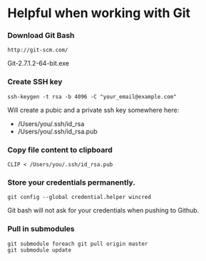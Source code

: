 
# Helpful when working with Git

### Download Git Bash
```
http://git-scm.com/
```
Git-2.7.1.2-64-bit.exe


### Create SSH key
```
ssh-keygen -t rsa -b 4096 -C "your_email@example.com"
```
Will create a pubic and a private ssh key somewhere here:
* /Users/you/.ssh/id_rsa
* /Users/you/.ssh/id_rsa.pub

### Copy file content to clipboard
```
CLIP < /Users/you/.ssh/id_rsa.pub
```

### Store your credentials permanently. 
```
git config --global credential.helper wincred
```
Git bash will not ask for your credentials when pushing to Github.

### Pull in submodules
```
git submodule foreach git pull origin master
git submodule update
```
